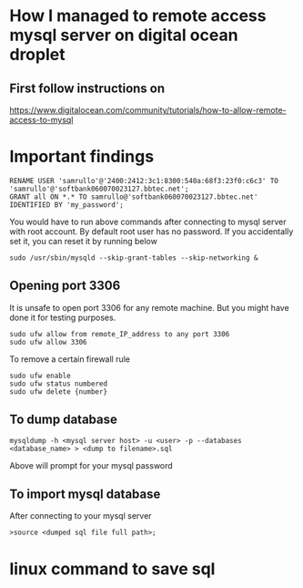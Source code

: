 # How I managed to remote access mysql server on digital ocean droplet

## First follow instructions on 
https://www.digitalocean.com/community/tutorials/how-to-allow-remote-access-to-mysql

# Important findings

```
RENAME USER 'samrullo'@'2400:2412:3c1:8300:540a:68f3:23f0:c6c3' TO 'samrullo'@'softbank060070023127.bbtec.net';
GRANT all ON *.* TO samrullo@'softbank060070023127.bbtec.net' IDENTIFIED BY 'my_password';
```

You would have to run above commands after connecting to mysql server with root account.
By default root user has no password.
If you accidentally set it, you can reset it by running below

```
sudo /usr/sbin/mysqld --skip-grant-tables --skip-networking &
```

## Opening port 3306

It is unsafe to open port 3306 for any remote machine.
But you might have done it for testing purposes.

```
sudo ufw allow from remote_IP_address to any port 3306
sudo ufw allow 3306
```

To remove a certain firewall rule
```buildoutcfg
sudo ufw enable
sudo ufw status numbered
sudo ufw delete {number}

```

## To dump database
```
mysqldump -h <mysql server host> -u <user> -p --databases <database_name> > <dump to filename>.sql
```

Above will prompt for your mysql password

## To import mysql database
After connecting to your mysql server
```
>source <dumped sql file full path>;
```

# linux command to save sql 